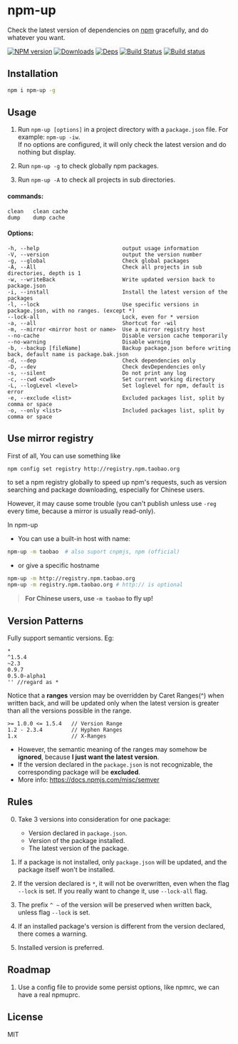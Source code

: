 npm-up
======

Check the latest version of dependencies on [npm](https://www.npmjs.com) gracefully, and do whatever you want.

[![NPM version](https://badge.fury.io/js/npm-up.svg)](https://www.npmjs.com/package/npm-up)
[![Downloads](http://img.shields.io/npm/dm/npm-up.svg)](https://www.npmjs.com/package/npm-up)
[![Deps](https://david-dm.org/dracupid/npm-up.svg?style=flat)](https://david-dm.org/dracupid/npm-up)
[![Build Status](https://travis-ci.org/dracupid/npm-up.svg)](https://travis-ci.org/dracupid/npm-up)
[![Build status](https://ci.appveyor.com/api/projects/status/github/dracupid/npm-up?svg=true)](https://ci.appveyor.com/project/dracupid/npm-up)

## Installation
```bash
npm i npm-up -g
```

## Usage
1. Run `npm-up [options]` in a project directory with a `package.json` file. For example: `npm-up -iw`. <br/>
If no options are configured, it will only check the latest version and do nothing but display.

2. Run `npm-up -g` to check globally npm packages.

3. Run `npm-up -A` to check all projects in sub directories.

#### commands:

```
clean   clean cache
dump    dump cache
```

#### Options:
```
-h, --help                          output usage information
-V, --version                       output the version number
-g, --global                        Check global packages
-A, --All                           Check all projects in sub directories, depth is 1
-w, --writeBack                     Write updated version back to package.json
-i, --install                       Install the latest version of the packages
-l, --lock                          Use specific versions in package.json, with no ranges. (except *)
--lock-all                          Lock, even for * version
-a, --all                           Shortcut for -wil
-m, --mirror <mirror host or name>  Use a mirror registry host
--no-cache                          Disable version cache temporarily
--no-warning                        Disable warning
-b, --backup [fileName]             Backup package.json before writing back, default name is package.bak.json
-d, --dep                           Check dependencies only
-D, --dev                           Check devDependencies only
-s, --silent                        Do not print any log
-c, --cwd <cwd>                     Set current working directory
-L, --logLevel <level>              Set loglevel for npm, default is error
-e, --exclude <list>                Excluded packages list, split by comma or space
-o, --only <list>                   Included packages list, split by comma or space
```


## Use mirror registry

First of all, You can use something like
```
npm config set registry http://registry.npm.taobao.org
```
to set a npm registry globally to speed up npm's requests, such as version searching and package downloading, especially for Chinese users.<br/>

However, it may cause some trouble (you can't publish unless use `-reg` every time, because a mirror is usually read-only).

In npm-up
- You can use a built-in host with name:
```bash
npm-up -m taobao  # also suport cnpmjs, npm (official)
```
- or give a specific hostname
```bash
npm-up -m http://registry.npm.taobao.org
npm-up -m registry.npm.taobao.org # http:// is optional
```

> **For Chinese users, use `-m taobao` to fly up!**

## Version Patterns
Fully support semantic versions. Eg:
```
*
^1.5.4
~2.3
0.9.7
0.5.0-alpha1
'' //regard as *
```

Notice that a **ranges** version may be overridden by Caret Ranges(^) when written back, and will be updated only when the latest version is greater than all the versions possible in the range.
```
>= 1.0.0 <= 1.5.4   // Version Range
1.2 - 2.3.4         // Hyphen Ranges
1.x                 // X-Ranges
```
- However, the semantic meaning of the ranges may somehow be **ignored**, because **I just want the latest version**.
- If the version declared in the `package.json` is not recognizable, the corresponding package will be **excluded**.
- More info: https://docs.npmjs.com/misc/semver

## Rules
0. Take 3 versions into consideration for one package:
    - Version declared in `package.json`.
    - Version of the package installed.
    - The latest version of the package.

0. If a package is not installed, only `package.json` will be updated, and the package itself won't be installed.

0. If the version declared is `*`, it will not be overwritten, even when the flag `--lock` is set. If you really want to change it, use `--lock-all` flag.

0. The prefix `^ ~` of the version will be preserved when written back, unless flag `--lock` is set.

0. If an installed package's version is different from the version declared, there comes a warning.

0. Installed version is preferred.

## Roadmap
1. Use a config file to provide some persist options, like npmrc, we can have a real npmuprc.

## License
MIT
